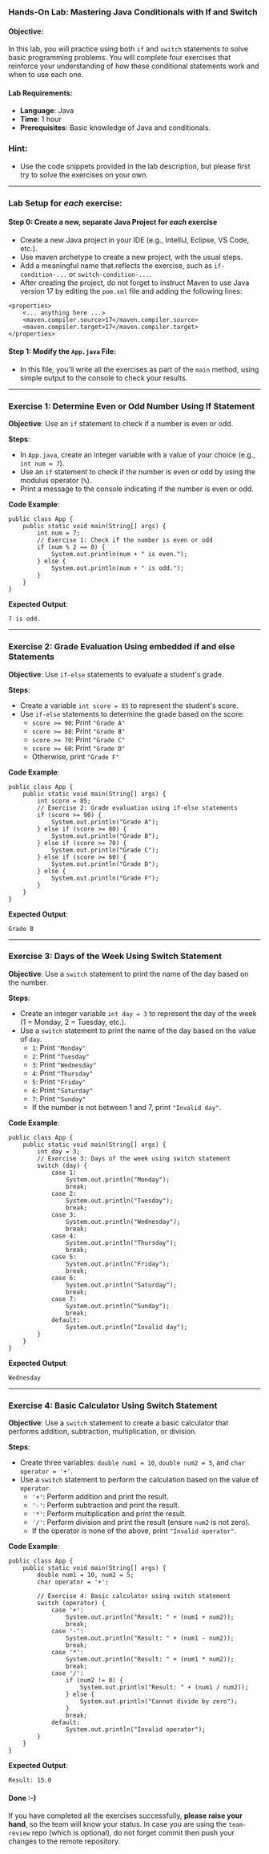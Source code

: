 ### **Hands-On Lab: Mastering Java Conditionals with If and Switch**

#### **Objective:**

In this lab, you will practice using both `if` and `switch` statements to solve basic programming problems. You will complete four exercises that reinforce your understanding of how these conditional statements work and when to use each one.

#### **Lab Requirements:**

- **Language**: Java
- **Time**: 1 hour
- **Prerequisites**: Basic knowledge of Java and conditionals.

### Hint:

- Use the code snippets provided in the lab description, but please first try to solve the exercises on your own.

---

### **Lab Setup for _each_ exercise**:

#### Step 0: Create a new, separate Java Project for _each_ exercise

- Create a new Java project in your IDE (e.g., IntelliJ, Eclipse, VS Code, etc.).
- Use maven archetype to create a new project, with the usual steps.
- Add a meaningful name that reflects the exercise, such as `if-condition-...` or `switch-condition-...`.
- After creating the project, do not forget to instruct Maven to use Java version 17 by editing the `pom.xml` file and adding the following lines:

```
<properties>
    <... anything here ...>
    <maven.compiler.source>17</maven.compiler.source>
    <maven.compiler.target>17</maven.compiler.target>
</properties>

```

#### Step 1: Modify the `App.java` File:

- In this file, you'll write all the exercises as part of the `main` method, using simple output to the console to check your results.

---

### **Exercise 1: Determine Even or Odd Number Using If Statement**

**Objective**: Use an `if` statement to check if a number is even or odd.

**Steps**:

- In `App.java`, create an integer variable with a value of your choice (e.g., `int num = 7`).
- Use an `if` statement to check if the number is even or odd by using the modulus operator (`%`).
- Print a message to the console indicating if the number is even or odd.

**Code Example**:

```
public class App {
    public static void main(String[] args) {
        int num = 7;
        // Exercise 1: Check if the number is even or odd
        if (num % 2 == 0) {
            System.out.println(num + " is even.");
        } else {
            System.out.println(num + " is odd.");
        }
    }
}

```

**Expected Output**:

```
7 is odd.

```

---

### **Exercise 2: Grade Evaluation Using embedded if and else Statements**

**Objective**: Use `if-else` statements to evaluate a student's grade.

**Steps**:

- Create a variable `int score = 85` to represent the student's score.
- Use `if-else` statements to determine the grade based on the score:
  - `score >= 90`: Print `"Grade A"`
  - `score >= 80`: Print `"Grade B"`
  - `score >= 70`: Print `"Grade C"`
  - `score >= 60`: Print `"Grade D"`
  - Otherwise, print `"Grade F"`

**Code Example**:

```
public class App {
    public static void main(String[] args) {
        int score = 85;
        // Exercise 2: Grade evaluation using if-else statements
        if (score >= 90) {
            System.out.println("Grade A");
        } else if (score >= 80) {
            System.out.println("Grade B");
        } else if (score >= 70) {
            System.out.println("Grade C");
        } else if (score >= 60) {
            System.out.println("Grade D");
        } else {
            System.out.println("Grade F");
        }
    }
}

```

**Expected Output**:

```
Grade B

```

---

### **Exercise 3: Days of the Week Using Switch Statement**

**Objective**: Use a `switch` statement to print the name of the day based on the number.

**Steps**:

- Create an integer variable `int day = 3` to represent the day of the week (1 = Monday, 2 = Tuesday, etc.).
- Use a `switch` statement to print the name of the day based on the value of `day`.
  - `1`: Print `"Monday"`
  - `2`: Print `"Tuesday"`
  - `3`: Print `"Wednesday"`
  - `4`: Print `"Thursday"`
  - `5`: Print `"Friday"`
  - `6`: Print `"Saturday"`
  - `7`: Print `"Sunday"`
  - If the number is not between 1 and 7, print `"Invalid day"`.

**Code Example**:

```
public class App {
    public static void main(String[] args) {
        int day = 3;
        // Exercise 3: Days of the week using switch statement
        switch (day) {
            case 1:
                System.out.println("Monday");
                break;
            case 2:
                System.out.println("Tuesday");
                break;
            case 3:
                System.out.println("Wednesday");
                break;
            case 4:
                System.out.println("Thursday");
                break;
            case 5:
                System.out.println("Friday");
                break;
            case 6:
                System.out.println("Saturday");
                break;
            case 7:
                System.out.println("Sunday");
                break;
            default:
                System.out.println("Invalid day");
        }
    }
}

```

**Expected Output**:

```
Wednesday

```

---

### **Exercise 4: Basic Calculator Using Switch Statement**

**Objective**: Use a `switch` statement to create a basic calculator that performs addition, subtraction, multiplication, or division.

**Steps**:

- Create three variables: `double num1 = 10`, `double num2 = 5`, and `char operator = '+'`.
- Use a `switch` statement to perform the calculation based on the value of `operator`.
  - `'+'`: Perform addition and print the result.
  - `'-'`: Perform subtraction and print the result.
  - `'*'`: Perform multiplication and print the result.
  - `'/'`: Perform division and print the result (ensure `num2` is not zero).
  - If the operator is none of the above, print `"Invalid operator"`.

**Code Example**:

```
public class App {
    public static void main(String[] args) {
        double num1 = 10, num2 = 5;
        char operator = '+';

        // Exercise 4: Basic calculator using switch statement
        switch (operator) {
            case '+':
                System.out.println("Result: " + (num1 + num2));
                break;
            case '-':
                System.out.println("Result: " + (num1 - num2));
                break;
            case '*':
                System.out.println("Result: " + (num1 * num2));
                break;
            case '/':
                if (num2 != 0) {
                    System.out.println("Result: " + (num1 / num2));
                } else {
                    System.out.println("Cannot divide by zero");
                }
                break;
            default:
                System.out.println("Invalid operator");
        }
    }
}

```

**Expected Output**:

```
Result: 15.0

```

#### **Done :-)**

If you have completed all the exercises successfully, **please raise your hand**, so the team will know your status. In case you are using the `team-review` repo (which is optional), do not forget commit then push your changes to the remote repository.
